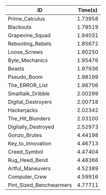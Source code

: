|ID|Time(s)|
|-|-|
|Prime_Calculus|1.73958|
|Blackouts|1.78519|
|Grapevine_Squad|1.84031|
|Rebooting_Rebels|1.85672|
|Loose_Screws|1.90250|
|Byte_Mechanics|1.95476|
|Beasts|1.97936|
|Pseudo_Boom|1.98199|
|The_ERROR_List|1.98706|
|Smalltalk_Dribble|2.00299|
|Digital_Destroyers|2.00718|
|Hackerjacks|2.02342|
|The_Hit_Blunders|2.03100|
|Digitally_Destroyed|2.52973|
|Gonzo_Brutes|4.44198|
|Key_to_Innovation|4.46713|
|Creed_Symbol|4.47404|
|Rug_Heed_Bend|4.48366|
|Artful_Maneuvers|4.52389|
|Computer_Crew|4.59916|
|Pint_Sized_Benchwarmers|4.77711|
